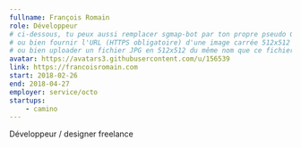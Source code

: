 ```yaml
---
fullname: François Romain
role: Développeur
# ci-dessous, tu peux aussi remplacer sgmap-bot par ton propre pseudo Github
# ou bien fournir l'URL (HTTPS obligatoire) d'une image carrée 512x512 minimum
# ou bien uploader un fichier JPG en 512x512 du même nom que ce fichier dans /img/authors et effacer cette ligne
avatar: https://avatars3.githubusercontent.com/u/156539
link: https://francoisromain.com
start: 2018-02-26
end: 2018-04-27
employer: service/octo
startups:
    - camino
---
```


Développeur / designer freelance
